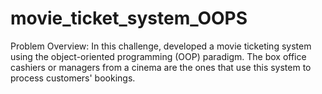 # movie_ticket_system_OOPS

Problem Overview: In this challenge, developed a movie ticketing system using the object-oriented programming (OOP) paradigm. The box office cashiers or managers from a cinema are the ones that use this system to process
customers' bookings.